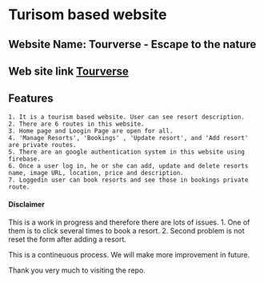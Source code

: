 # Turisom based website

## Website Name: Tourverse - Escape to the nature

## Web site link [Tourverse](https://tourverse-ss.web.app/) 

## Features
    1. It is a tourism based website. User can see resort description.
    2. There are 6 routes in this website.
    3. Home page and Loogin Page are open for all.
    4. 'Manage Resorts', 'Bookings' , 'Update resort', and 'Add resort' are private routes.
    5. There are an google authentication system in this website using firebase. 
    6. Once a user log in, he or she can add, update and delete resorts name, image URL, location, price and description.
    7. Loggedin user can book resorts and see those in bookings private route.    

#### Disclaimer
This is a work in progress and therefore there are lots of issues. 
    1. One of them is to click several times to book a resort.
    2. Second problem is not reset the form after adding a resort.

This is a contineuous process. We will make more improvement in future.

Thank you very much to visiting the repo.  
